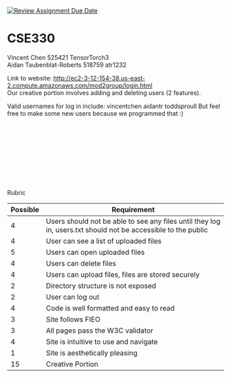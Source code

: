 [![Review Assignment Due Date](https://classroom.github.com/assets/deadline-readme-button-22041afd0340ce965d47ae6ef1cefeee28c7c493a6346c4f15d667ab976d596c.svg)](https://classroom.github.com/a/NpJDhfof)
# CSE330
Vincent Chen 525421 TensorTorch3 <br>
Aidan Taubenblat-Roberts 518759 atr1232 <br>

Link to website: http://ec2-3-12-154-38.us-east-2.compute.amazonaws.com/mod2group/login.html <br>
Our creative portion involves adding and deleting users (2 features). <br>

Valid usernames for log in include:
vincentchen
aidantr
toddsproull
But feel free to make some new users because we programmed that :)

<br><br><br><br><br><br><br><br><br>
Rubric


| Possible | Requirement                                                                                                   | 
| -------- | ------------------------------------------------------------------------------------------------------------- | 
| 4        | Users should not be able to see any files until they log in, users.txt should not be accessible to the public |          
| 4        | User can see a list of uploaded files                                                                         |          
| 5        | Users can open uploaded files                                                                                 |          
| 4        | Users can delete files                                                                                        |          
| 4        | Users can upload files, files are stored securely                                                             |          
| 2        | Directory structure is not exposed                                                                            |          
| 2        | User can log out                                                                                              |          
| 4        | Code is well formatted and easy to read                                                                       |          
 | 3        | Site follows FIEO                                                                                             |          
 | 3        | All pages pass the W3C validator                                                                              |          
 | 4        | Site is intuitive to use and navigate                                                                         |          
| 1        | Site is aesthetically pleasing                                                                                |          
| 15       | Creative Portion                                                                                              |          
